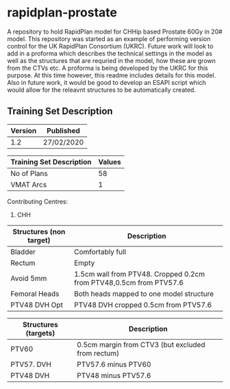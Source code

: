 # rapidplan-prostate
A repository to hold RapidPlan model for CHHip based Prostate 60Gy in 20# model.
This repository was started as an example of performing version control for the UK RapidPlan Consortium (UKRC).
Future work will look to add in a proforma which describes the technical settings in the model as well as the structures that are requried in the model, how these are grown from the CTVs etc. A proforma is being developed by the UKRC for this purpose. At this time however, this readme includes details for this model.
Also in future work, it would be good to develop an ESAPI script which would allow for the releavnt structures to be automatically created.

## Training Set Description
Version|Published
-------|---------
1.2 | 27/02/2020

Training Set Description | Values
-------------------------|-------
No of Plans | 58
VMAT Arcs | 1

Contributing Centres:
1. CHH

Structures (non target) | Description
------------------------|-----------------------------------------------------
Bladder | Comfortably full
Rectum | Empty
Avoid 5mm | 1.5cm wall from PTV48. Cropped 0.2cm from PTV48,0.5cm from PTV57.6
Femoral Heads | Both heads mapped to one model structure
PTV48 DVH Opt | PTV48 DVH cropped 0.5cm from PTV57.6

Structures (targets) | Description
--|--
PTV60 | 0.5cm margin from CTV3 (but excluded from rectum)
PTV57. DVH | PTV57.6 minus PTV60
PTV48 DVH | PTV48 minus PTV57.6 

